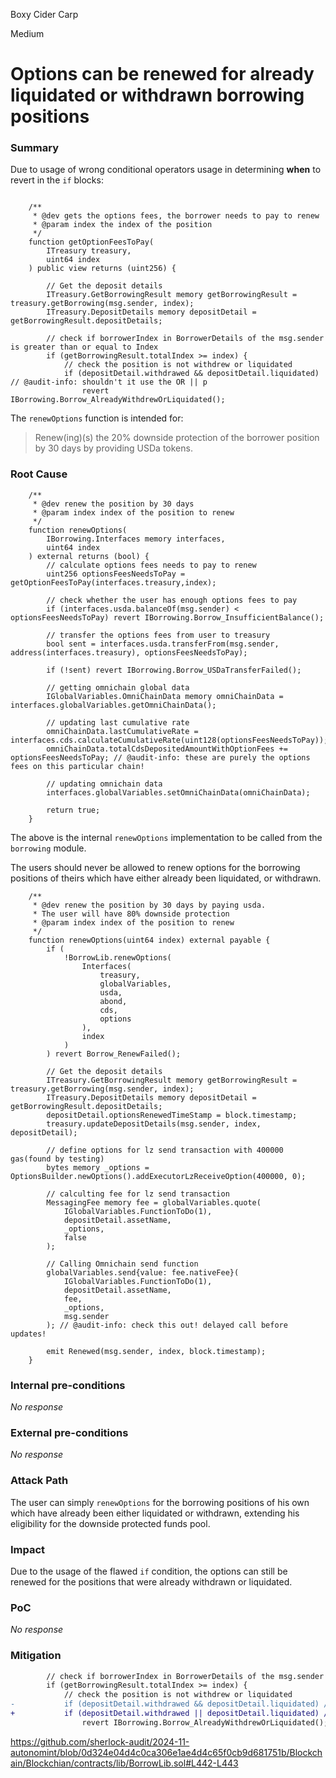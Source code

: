 Boxy Cider Carp

Medium

# Options can be renewed for already liquidated or withdrawn borrowing positions

### Summary

Due to usage of wrong conditional operators usage in determining **when** to revert in the `if` blocks:
```solidity

    /**
     * @dev gets the options fees, the borrower needs to pay to renew
     * @param index the index of the position
     */
    function getOptionFeesToPay(
        ITreasury treasury,
        uint64 index
    ) public view returns (uint256) {
        
        // Get the deposit details
        ITreasury.GetBorrowingResult memory getBorrowingResult = treasury.getBorrowing(msg.sender, index);
        ITreasury.DepositDetails memory depositDetail = getBorrowingResult.depositDetails;

        // check if borrowerIndex in BorrowerDetails of the msg.sender is greater than or equal to Index
        if (getBorrowingResult.totalIndex >= index) {
            // check the position is not withdrew or liquidated
            if (depositDetail.withdrawed && depositDetail.liquidated) // @audit-info: shouldn't it use the OR || p
                revert IBorrowing.Borrow_AlreadyWithdrewOrLiquidated();

```

The `renewOptions` function is intended for:
> Renew(ing)(s) the 20% downside protection of the borrower position by 30 days by providing USDa tokens.



### Root Cause

```solidity
    /**
     * @dev renew the position by 30 days
     * @param index index of the position to renew
     */
    function renewOptions(
        IBorrowing.Interfaces memory interfaces,
        uint64 index
    ) external returns (bool) {
        // calculate options fees needs to pay to renew
        uint256 optionsFeesNeedsToPay = getOptionFeesToPay(interfaces.treasury,index);

        // check whether the user has enough options fees to pay
        if (interfaces.usda.balanceOf(msg.sender) < optionsFeesNeedsToPay) revert IBorrowing.Borrow_InsufficientBalance();

        // transfer the options fees from user to treasury
        bool sent = interfaces.usda.transferFrom(msg.sender, address(interfaces.treasury), optionsFeesNeedsToPay);

        if (!sent) revert IBorrowing.Borrow_USDaTransferFailed();

        // getting omnichain global data
        IGlobalVariables.OmniChainData memory omniChainData = interfaces.globalVariables.getOmniChainData();

        // updating last cumulative rate
        omniChainData.lastCumulativeRate = interfaces.cds.calculateCumulativeRate(uint128(optionsFeesNeedsToPay));
        omniChainData.totalCdsDepositedAmountWithOptionFees += optionsFeesNeedsToPay; // @audit-info: these are purely the options fees on this particular chain!

        // updating omnichain data
        interfaces.globalVariables.setOmniChainData(omniChainData);

        return true;
    }
```

The above is the internal `renewOptions` implementation to be called from the `borrowing` module.

The users should never be allowed to renew options for the borrowing positions of theirs which have either already been liquidated, or withdrawn.

```solidity
    /**
     * @dev renew the position by 30 days by paying usda.
     * The user will have 80% downside protection
     * @param index index of the position to renew
     */
    function renewOptions(uint64 index) external payable {
        if (
            !BorrowLib.renewOptions(
                Interfaces(
                    treasury,
                    globalVariables,
                    usda,
                    abond,
                    cds,
                    options
                ),
                index
            )
        ) revert Borrow_RenewFailed();

        // Get the deposit details
        ITreasury.GetBorrowingResult memory getBorrowingResult = treasury.getBorrowing(msg.sender, index);
        ITreasury.DepositDetails memory depositDetail = getBorrowingResult.depositDetails;
        depositDetail.optionsRenewedTimeStamp = block.timestamp;
        treasury.updateDepositDetails(msg.sender, index, depositDetail);

        // define options for lz send transaction with 400000 gas(found by testing)
        bytes memory _options = OptionsBuilder.newOptions().addExecutorLzReceiveOption(400000, 0);

        // calculting fee for lz send transaction
        MessagingFee memory fee = globalVariables.quote(
            IGlobalVariables.FunctionToDo(1),
            depositDetail.assetName,
            _options,
            false
        );

        // Calling Omnichain send function
        globalVariables.send{value: fee.nativeFee}(
            IGlobalVariables.FunctionToDo(1),
            depositDetail.assetName,
            fee,
            _options,
            msg.sender
        ); // @audit-info: check this out! delayed call before updates!

        emit Renewed(msg.sender, index, block.timestamp);
    }

```



### Internal pre-conditions

_No response_

### External pre-conditions

_No response_

### Attack Path

The user can simply `renewOptions` for the borrowing positions of his own which have already been either liquidated or withdrawn, extending his eligibility for the downside protected funds pool.

### Impact

Due to the usage of the flawed `if` condition, the options can still be renewed for the positions that were already withdrawn or liquidated.

### PoC

_No response_

### Mitigation

```diff
        // check if borrowerIndex in BorrowerDetails of the msg.sender is greater than or equal to Index
        if (getBorrowingResult.totalIndex >= index) {
            // check the position is not withdrew or liquidated
-           if (depositDetail.withdrawed && depositDetail.liquidated) // @audit-info: shouldn't it use the OR || operator here
+           if (depositDetail.withdrawed || depositDetail.liquidated) // @audit-info: shouldn't it use the OR || operator here
                revert IBorrowing.Borrow_AlreadyWithdrewOrLiquidated();
```

https://github.com/sherlock-audit/2024-11-autonomint/blob/0d324e04d4c0ca306e1ae4d4c65f0cb9d681751b/Blockchain/Blockchian/contracts/lib/BorrowLib.sol#L442-L443